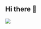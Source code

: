 ## Hi there 👋


<picture>
  <source
    srcset="https://github-readme-stats.vercel.app/api?username=MatheusJunior_icons=true&theme=dark"
    media="(prefers-color-scheme: dark)"
  />
  <source
    srcset="https://github-readme-stats.vercel.app/api?username=MatheusJunior_icons=true"
    media="(prefers-color-scheme: light), (prefers-color-scheme: no-preference)"
  />
  <img src="https://github-readme-stats.vercel.app/api?username=MatheusJunior_icons=true" />
</picture>
